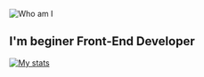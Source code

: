 ![Who am I](https://github.com/morevo/morevo/blob/main/assets/22323_atmosmul0001_0370.png "Beginer Front-End Developer")

## I'm beginer Front-End Developer 

[![My stats](https://github-readme-stats.vercel.app/api?username=morevo&theme=midnight-purple)](https://github.com/anuraghazra/github-readme-stats)
<!--


Here are some ideas to get you started:

- 🔭 I’m currently working on ...
- 🌱 I’m currently learning ...
- 👯 I’m looking to collaborate on ...
- 🤔 I’m looking for help with ...
- 💬 Ask me about ...
- 📫 How to reach me: ...
- 😄 Pronouns: ...
- ⚡ Fun fact: ...
-->
